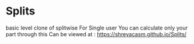# Splits
basic level clone of splitwise
For Single user
You can calculate only your part through this
Can be viewed at : https://shreyacasm.github.io/Splits/
